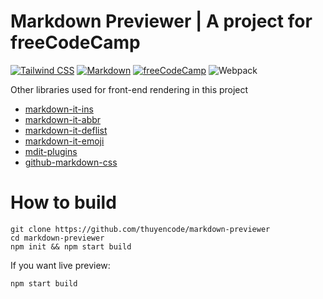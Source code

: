 # Markdown Previewer | A project for freeCodeCamp

[![Tailwind CSS](https://img.shields.io/badge/Tailwind_CSS-38B2AC?style=for-the-badge&logo=tailwind-css&logoColor=white)](https://tailwindcss.com) [![Markdown](https://img.shields.io/badge/MarkdownIt_It-000000?style=for-the-badge&logo=markdown&logoColor=white)](https://github.com/markdown-it/markdown-it) [![freeCodeCamp](https://img.shields.io/badge/Built%20for-freeCodeCamp-1f425f.svg?style=for-the-badge&logo=freecodecamp&logoColor=white)](https://www.freecodecamp.org/learn/front-end-development-libraries/front-end-development-libraries-projects/build-a-markdown-previewer) ![Webpack](https://img.shields.io/badge/Built%20with-Webpack-1f425f.svg?style=for-the-badge&logo=webpack&logoColor=white)

Other libraries used for front-end rendering in this project

* [markdown-it-ins](https://github.com/markdown-it/markdown-it-ins)
* [markdown-it-abbr](https://github.com/markdown-it/markdown-it-abbr)
* [markdown-it-deflist](https://github.com/markdown-it/markdown-it-deflist)
* [markdown-it-emoji](https://github.com/markdown-it/markdown-it-emoji)
* [mdit-plugins](https://github.com/mdit-plugins/mdit-plugins)
* [github-markdown-css](https://github.com/sindresorhus/github-markdown-css)

# How to build

```
git clone https://github.com/thuyencode/markdown-previewer
cd markdown-previewer
npm init && npm start build
```
If you want live preview:
```
npm start build
```